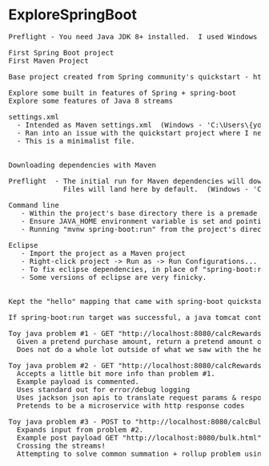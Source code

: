 # ExploreSpringBoot

<pre>
Preflight - You need Java JDK 8+ installed.  I used Windows x64 Java 8u261

First Spring Boot project
First Maven Project

Base project created from Spring community's quickstart - https://spring.io/quickstart

Explore some built in features of Spring + spring-boot
Explore some features of Java 8 streams

settings.xml 
  - Intended as Maven settings.xml  (Windows - 'C:\Users\{your user}\.m2\settings.xml')  (Linux - '~/.m2/settings.xml')
  - Ran into an issue with the quickstart project where I needed to set maven central repo to "https://"  instead of default "http://"
  - This is a minimalist file.


Downloading dependencies with Maven

Preflight  - The initial run for Maven dependencies will download ~150 MB of jars and may take several minutes.
             Files will land here by default.  (Windows - 'C:\Users\{your user}\.m2\')  (Linux - '~/.m2/')

Command line
   - Within the project's base directory there is a premade "mvnw" command (thanks spring.io)
   - Ensure JAVA_HOME environment variable is set and pointing to Java 8+ JDK
   - Running "mvnw spring-boot:run" from the project's directory will download the initial set of dependencies
   
Eclipse
   - Import the project as a Maven project
   - Right-click project -> Run as -> Run Configurations...  Under Maven Build, select project.  In "Goals:"  plug in "spring-boot:run"
   - To fix eclipse dependencies, in place of "spring-boot:run", use targets "eclipse:clean" and "eclipse:eclipse"   (this can be done on command line as well)
   - Some versions of eclipse are very finicky.


Kept the "hello" mapping that came with spring-boot quickstart.

If spring-boot:run target was successful, a java tomcat container should be running.  Try this url "http://localhost:8080/hello".

Toy java problem #1 - GET "http://localhost:8080/calcRewardsForPurchase"
  Given a pretend purchase amount, return a pretend amount of rewards points.
  Does not do a whole lot outside of what we saw with the hello world example.
  
Toy java problem #2 - GET "http://localhost:8080/calcRewardsForATransaction"
  Accepts a little bit more info than problem #1.
  Example payload is commented.
  Uses standard out for error/debug logging
  Uses jackson json apis to translate request params & response to json.
  Pretends to be a microservice with http response codes
  
Toy java problem #3 - POST to "http://localhost:8080/calcBulkRewards"
  Expands input from problem #2.
  Example post payload GET "http://localhost:8080/bulk.html" - We're using static page content!
  Crossing the streams!
  Attempting to solve common summation + rollup problem using streams
  
</pre>




